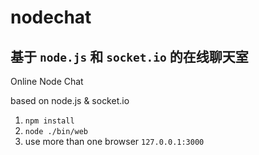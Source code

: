 # nodechat

## 基于 `node.js` 和 `socket.io` 的在线聊天室

Online Node Chat

based on node.js & socket.io

1.  `npm install`
3. `node ./bin/web `
4. use more than one browser `127.0.0.1:3000`

